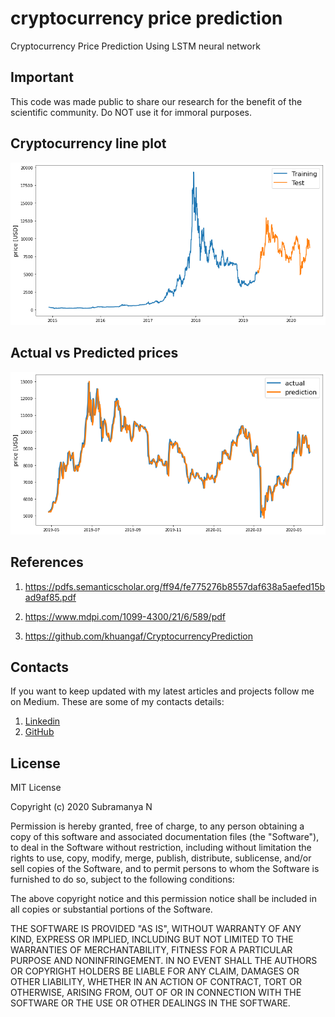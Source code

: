 # cryptocurrency price prediction
 Cryptocurrency Price Prediction Using LSTM neural network

## Important

This code was made public to share our research for the benefit of the scientific community. Do NOT use it for immoral purposes.

## Cryptocurrency line plot

![](Images/Trainingandtestdata.png)

## Actual vs Predicted prices

![](Images/predicted.png)

## References

1. https://pdfs.semanticscholar.org/ff94/fe775276b8557daf638a5aefed15bad9af85.pdf

2. https://www.mdpi.com/1099-4300/21/6/589/pdf

3. https://github.com/khuangaf/CryptocurrencyPrediction

## Contacts

If you want to keep updated with my latest articles and projects follow me on Medium. These are some of my contacts details:
1. [Linkedin](https://in.linkedin.com/in/nsubramanya)
2. [GitHub](https://github.com/subramanya1997)

## License

MIT License

Copyright (c) 2020 Subramanya N 

Permission is hereby granted, free of charge, to any person obtaining a copy
of this software and associated documentation files (the "Software"), to deal
in the Software without restriction, including without limitation the rights
to use, copy, modify, merge, publish, distribute, sublicense, and/or sell
copies of the Software, and to permit persons to whom the Software is
furnished to do so, subject to the following conditions:

The above copyright notice and this permission notice shall be included in all
copies or substantial portions of the Software.

THE SOFTWARE IS PROVIDED "AS IS", WITHOUT WARRANTY OF ANY KIND, EXPRESS OR
IMPLIED, INCLUDING BUT NOT LIMITED TO THE WARRANTIES OF MERCHANTABILITY,
FITNESS FOR A PARTICULAR PURPOSE AND NONINFRINGEMENT. IN NO EVENT SHALL THE
AUTHORS OR COPYRIGHT HOLDERS BE LIABLE FOR ANY CLAIM, DAMAGES OR OTHER
LIABILITY, WHETHER IN AN ACTION OF CONTRACT, TORT OR OTHERWISE, ARISING FROM,
OUT OF OR IN CONNECTION WITH THE SOFTWARE OR THE USE OR OTHER DEALINGS IN THE
SOFTWARE.

